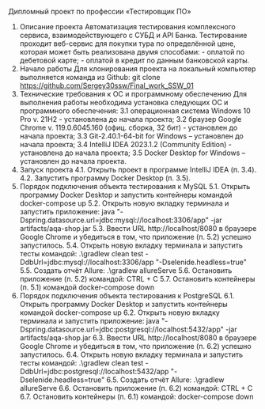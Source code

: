 Дипломный проект по профессии «Тестировщик ПО»
1. Описание проекта
Автоматизация тестирования комплексного сервиса, взаимодействующего с СУБД и API Банка. Тестирование проходит веб-сервис для покупки тура по определённой цене, которая может быть реализована двумя способами: - оплатой по дебетовой карте; - оплатой в кредит по данным банковской карты.
2. Начало работы
Для клонирования проекта на локальный компьютер выполняется команда из Github:
git clone https://github.com/Sergey30ssw/Final_work_SSW_01
3. Технические требования к ОС и программному обеспечению 
Для выполнения работы необходима установка следующих ОС и программного обеспечения:
3.1	операционная система Windows 10 Pro v. 21H2 - установлена до начала проекта;
3.2	браузер Google Chrome v. 119.0.6045.160 (офиц. сборка, 32 бит) - установлен до начала проекта;
3.3	Git-2.40.1-64-bit for Windows – установлен до начала проекта;
3.4	IntelliJ IDEA 2023.1.2 (Community Edition) - установлена до начала проекта;
3.5	Docker Desktop for Windows – установлен до начала проекта.
4. Запуск проекта
4.1.	 Открыть проект в программе IntelliJ IDEA (п. 3.4).
4.2.	 Запустить программу Docker Desktop (п. 3.5).
5. Порядок подключения объекта тестирования к MySQL
5.1.	Открыть программу Docker Desktop и запустить контейнеры командой docker-compose up
5.2.	Открыть новую вкладку терминала и запустить приложение: java "-Dspring.datasource.url=jdbc:mysql://localhost:3306/app" -jar artifacts/aqa-shop.jar
5.3.	Ввести URL http://localhost/8080 в браузере Google Chrome и убедиться в том, что приложение (п. 5.2) успешно запустилось.
5.4.	Открыть новую вкладку терминала и запустить тесты командой: .\gradlew clean test -DdbUrl=jdbc:mysql://localhost:3306/app "-Dselenide.headless=true"
5.5.	Создать отчёт Allure: .\gradlew allureServe
5.6.	Остановить приложение (п. 5.2) командой: CTRL + C
5.7.	Остановить контейнеры (п. 5.1) командой docker-compose down
6.	Порядок подключения объекта тестирования к PostgreSQL
6.1.	 Открыть программу Docker Desktop и запустить контейнеры командой docker-compose up
6.2.	Открыть новую вкладку терминала и запустить приложение: java "-Dspring.datasource.url=jdbc:postgresql://localhost:5432/app" -jar artifacts/aqa-shop.jar
6.3.	 Ввести URL http://localhost/8080 в браузере Google Chrome и убедиться в том, что приложение (п. 6.2) успешно запустилось.
6.4.	 Открыть новую вкладку терминала и запустить тесты командой: .\gradlew clean test -DdbUrl=jdbc:postgresql://localhost:5432/app "-Dselenide.headless=true"
6.5.	Создать отчёт Allure: .\gradlew allureServe
6.6.	Остановить приложение (п. 6.2) командой: CTRL + C
6.7.	Остановить контейнеры (п. 6.1) командой: docker-compose down

